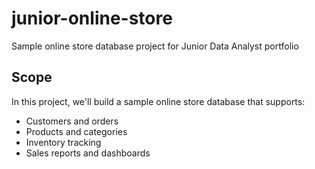 # junior-online-store
Sample online store database project for Junior Data Analyst portfolio
## Scope
In this project, we'll build a sample online store database that supports:
- Customers and orders
- Products and categories
- Inventory tracking
- Sales reports and dashboards
